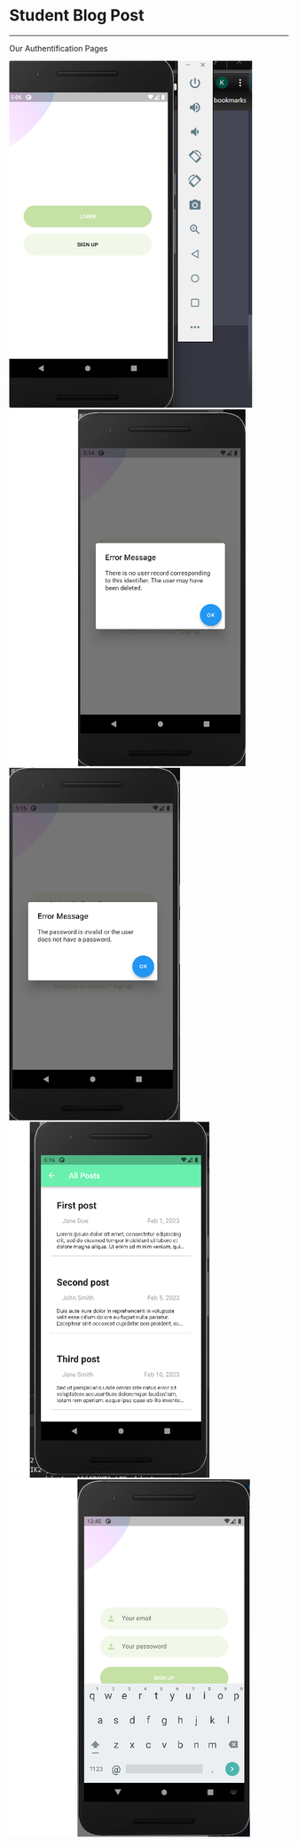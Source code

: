 # Student Blog Post
---
Our Authentification Pages

<p float="left">
   <img src="https://github.com/WahomeKezia/Assets/blob/main/Finally.png" />
  <img src="https://github.com/WahomeKezia/Assets/blob/main/ErrorLogin.png"  />
  <img src="https://github.com/WahomeKezia/Assets/blob/main/InvalidCredentials.png"  />
  <img src="https://github.com/WahomeKezia/Assets/blob/main/Homepage.png" />
   <img src="https://github.com/WahomeKezia/Assets/blob/main/Credentials.png"  />
</p>

